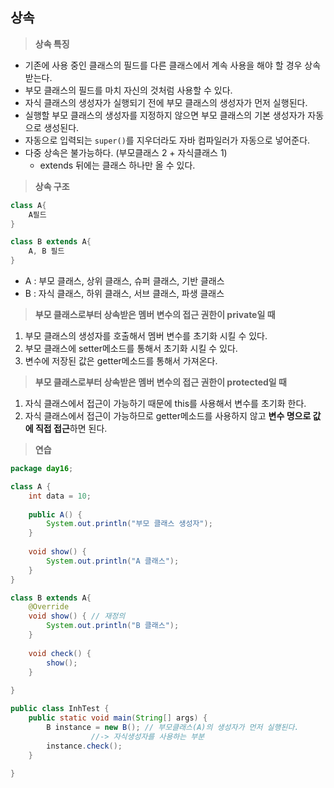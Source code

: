 ## 상속
> **상속 특징**
> 
- 기존에 사용 중인 클래스의 필드를 다른 클래스에서 계속 사용을 해야 할 경우 상속 받는다.
- 부모 클래스의 필드를 마치 자신의 것처럼 사용할 수 있다.
- 자식 클래스의 생성자가 실행되기 전에 부모 클래스의 생성자가 먼저 실행된다.
- 실행할 부모 클래스의 생성자를 지정하지 않으면 부모 클래스의 기본 생성자가 자동으로 생성된다.
- 자동으로 입력되는 `super()`를 지우더라도 자바 컴파일러가 자동으로 넣어준다.
- 다중 상속은 불가능하다. (부모클래스 2 + 자식클래스 1)
    - extends 뒤에는 클래스 하나만 올 수 있다.

> **상속 구조**
> 

```java
class A{
	A필드
}

class B extends A{
	A, B 필드
}
```

- A : 부모 클래스, 상위 클래스, 슈퍼 클래스, 기반 클래스
- B : 자식 클래스, 하위 클래스, 서브 클래스, 파생 클래스

> **부모 클래스로부터 상속받은 멤버 변수의 접근 권한이 private일 때**
> 
1. 부모 클래스의 생성자를 호출해서 멤버 변수를 초기화 시킬 수 있다.
2. 부모 클래스에 setter메소드를 통해서 초기화 시킬 수 있다.
3. 변수에 저장된 값은 getter메소드를 통해서 가져온다.

> **부모 클래스로부터 상속받은 멤버 변수의 접근 권한이 protected일 때**
> 
1. 자식 클래스에서 접근이 가능하기 때문에 this를 사용해서 변수를 초기화 한다.
2. 자식 클래스에서 접근이 가능하므로 getter메소드를 사용하지 않고 **변수 명으로 값에 직접 접근**하면 된다.

> **연습**
> 

```java
package day16;

class A {
	int data = 10;
	
	public A() {
		System.out.println("부모 클래스 생성자");
	}
	
	void show() {
		System.out.println("A 클래스");
	}
}

class B extends A{
	@Override
	void show() { // 재정의
		System.out.println("B 클래스");
	}
	
	void check() {
		show();
	}
	
}

public class InhTest {
	public static void main(String[] args) {
		B instance = new B(); // 부모클래스(A)의 생성자가 먼저 실행된다.
		          //-> 자식생성자를 사용하는 부분
		instance.check();
	}
	
}
```

